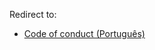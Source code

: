 Redirect to:

*   [Code of conduct (Português)](/index.php/Code_of_conduct_(Portugu%C3%AAs) "Code of conduct (Português)")